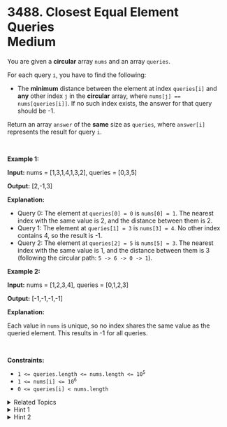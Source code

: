
# 3488. Closest Equal Element Queries<br> Medium

<p>You are given a <strong>circular</strong> array <code>nums</code> and an array <code>queries</code>.</p>

<p>For each query <code>i</code>, you have to find the following:</p>

<ul>
	<li>The <strong>minimum</strong> distance between the element at index <code>queries[i]</code> and <strong>any</strong> other index <code>j</code> in the <strong>circular</strong> array, where <code>nums[j] == nums[queries[i]]</code>. If no such index exists, the answer for that query should be -1.</li>
</ul>

<p>Return an array <code>answer</code> of the <strong>same</strong> size as <code>queries</code>, where <code>answer[i]</code> represents the result for query <code>i</code>.</p>

<p>&nbsp;</p>
<p><strong class="example">Example 1:</strong></p>

<div class="example-block">
<p><strong>Input:</strong> <span class="example-io">nums = [1,3,1,4,1,3,2], queries = [0,3,5]</span></p>

<p><strong>Output:</strong> <span class="example-io">[2,-1,3]</span></p>

<p><strong>Explanation:</strong></p>

<ul>
	<li>Query 0: The element at <code>queries[0] = 0</code> is <code>nums[0] = 1</code>. The nearest index with the same value is 2, and the distance between them is 2.</li>
	<li>Query 1: The element at <code>queries[1] = 3</code> is <code>nums[3] = 4</code>. No other index contains 4, so the result is -1.</li>
	<li>Query 2: The element at <code>queries[2] = 5</code> is <code>nums[5] = 3</code>. The nearest index with the same value is 1, and the distance between them is 3 (following the circular path: <code>5 -&gt; 6 -&gt; 0 -&gt; 1</code>).</li>
</ul>
</div>

<p><strong class="example">Example 2:</strong></p>

<div class="example-block">
<p><strong>Input:</strong> <span class="example-io">nums = [1,2,3,4], queries = [0,1,2,3]</span></p>

<p><strong>Output:</strong> <span class="example-io">[-1,-1,-1,-1]</span></p>

<p><strong>Explanation:</strong></p>

<p>Each value in <code>nums</code> is unique, so no index shares the same value as the queried element. This results in -1 for all queries.</p>
</div>

<p>&nbsp;</p>
<p><strong>Constraints:</strong></p>

<ul>
	<li><code>1 &lt;= queries.length &lt;= nums.length &lt;= 10<sup>5</sup></code></li>
	<li><code>1 &lt;= nums[i] &lt;= 10<sup>6</sup></code></li>
	<li><code>0 &lt;= queries[i] &lt; nums.length</code></li>
</ul>


<details>

<summary> Related Topics </summary>

-	`Array`
-	`Hash Table`
-	`Binary Search`

</details>


<details>
<summary> Hint 1 </summary>
Use a dictionary that maps each unique value in the array to a sorted list of its indices.
</details>

<details>
<summary> Hint 2 </summary>
For each query, use binary search on the sorted indices list to find the nearest occurrences of the target value.
</details>